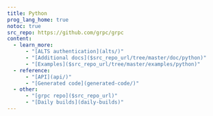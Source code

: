 ```yaml
---
title: Python
prog_lang_home: true
notoc: true
src_repo: https://github.com/grpc/grpc
content:
  - learn_more:
      - "[ALTS authentication](alts/)"
      - "[Additional docs]($src_repo_url/tree/master/doc/python)"
      - "[Examples]($src_repo_url/tree/master/examples/python)"
  - reference:
      - "[API](api/)"
      - "[Generated code](generated-code/)"
  - other:
      - "[grpc repo]($src_repo_url)"
      - "[Daily builds](daily-builds)"
---
```

